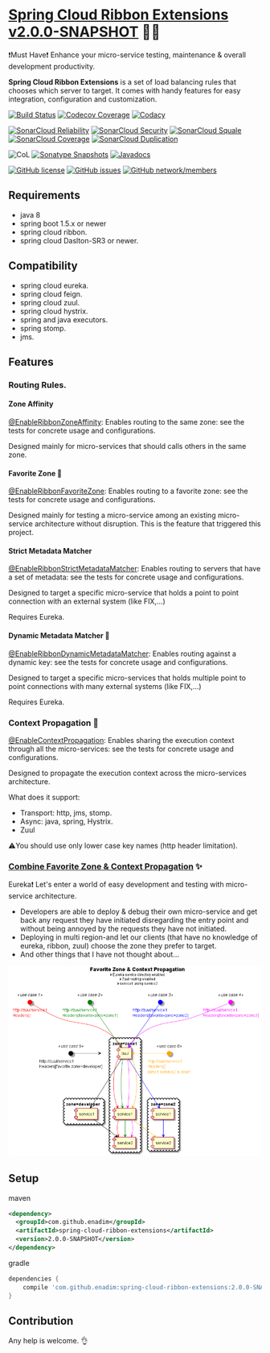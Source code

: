 # [Spring Cloud Ribbon Extensions v2.0.0-SNAPSHOT](https://github.com/enadim/spring-cloud-ribbon-extensions/wiki) :rocket::microscope:

:exclamation:Must Have:exclamation: Enhance your micro-service testing, maintenance & overall development productivity.

**Spring Cloud Ribbon Extensions** is a set of load balancing rules that chooses which server to target.
It comes with handy features for easy integration, configuration and customization.

[![Build Status](https://travis-ci.org/enadim/spring-cloud-ribbon-extensions.svg?branch=develop)](https://travis-ci.org/enadim/spring-cloud-ribbon-extensions)
[![Codecov Coverage](https://codecov.io/gh/enadim/spring-cloud-ribbon-extensions/branch/develop/graph/badge.svg)](https://codecov.io/gh/enadim/spring-cloud-ribbon-extensions)
[![Codacy](https://api.codacy.com/project/badge/Grade/bf7e3455f2894da19b1e250173c9ace1)](https://www.codacy.com/app/enadim/spring-cloud-ribbon-extensions?utm_source=github.com&amp;utm_medium=referral&amp;utm_content=enadim/spring-cloud-ribbon-extensions&amp;utm_campaign=Badge_Grade)

[![SonarCloud Reliability](https://sonarcloud.io/api/badges/measure?key=enadim:spring-cloud-ribbon-extensions:develop&metric=reliability_rating)](https://sonarcloud.io/component_measures?id=enadim:spring-cloud-ribbon-extensions:develop&metric=reliability_rating)
[![SonarCloud Security](https://sonarcloud.io/api/badges/measure?key=enadim:spring-cloud-ribbon-extensions:develop&metric=security_rating)](https://sonarcloud.io/component_measures?id=enadim:spring-cloud-ribbon-extensions:develop&metric=security_rating)
[![SonarCloud Squale](https://sonarcloud.io/api/badges/measure?key=enadim:spring-cloud-ribbon-extensions:develop&metric=sqale_rating)](https://sonarcloud.io/component_measures?id=enadim:spring-cloud-ribbon-extensions:develop&metric=sqale_rating)
[![SonarCloud Coverage](https://sonarcloud.io/api/badges/measure?key=enadim:spring-cloud-ribbon-extensions:develop&metric=coverage)](https://sonarcloud.io/component_measures?id=enadim:spring-cloud-ribbon-extensions:develop&metric=Coverage)
[![SonarCloud Duplication](https://sonarcloud.io/api/badges/measure?key=enadim:spring-cloud-ribbon-extensions:develop&metric=duplicated_lines_density)](https://sonarcloud.io/component_measures?id=enadim:spring-cloud-ribbon-extensions:develop&metric=Duplications)

![CoL](https://tokei.rs/b1/github/enadim/spring-cloud-ribbon-extensions)
[![Sonatype Snapshots](https://img.shields.io/nexus/s/https/oss.sonatype.org/com.github.enadim/spring-cloud-ribbon-extensions.svg)](https://oss.sonatype.org/#nexus-search;gav~com.github.enadim~spring-cloud-ribbon-extensions~2.0.0-SNAPSHOT)
[![Javadocs](http://www.javadoc.io/badge/com.github.enadim/spring-cloud-ribbon-extensions/2.0.0-SNAPSHOT.svg)](http://www.javadoc.io/doc/com.github.enadim/spring-cloud-ribbon-extensions/2.0.0-SNAPSHOT)

[![GitHub license](https://img.shields.io/github/license/enadim/spring-cloud-ribbon-extensions.svg)](https://github.com/enadim/spring-cloud-ribbon-extensions/develop/LICENSE)
[![GitHub issues](https://img.shields.io/github/issues/enadim/spring-cloud-ribbon-extensions.svg)](https://github.com/enadim/spring-cloud-ribbon-extensions/issues)
[![GitHub network/members](https://img.shields.io/github/forks/enadim/spring-cloud-ribbon-extensions.svg)](https://github.com/enadim/spring-cloud-ribbon-extensions/network/members)

## Requirements
* java 8
* spring boot 1.5.x or newer
* spring cloud ribbon.
* spring cloud Daslton-SR3 or newer.

## Compatibility
* spring cloud eureka.
* spring cloud feign.
* spring cloud zuul.
* spring cloud hystrix.
* spring and java executors.
* spring stomp.
* jms.

## Features

### Routing Rules.

#### Zone Affinity
[@EnableRibbonZoneAffinity](https://github.com/enadim/spring-cloud-ribbon-extensions/wiki/Zone-Affinity): Enables routing to the same zone: see the tests for concrete usage and configurations.

Designed mainly for micro-services that should calls others in the same zone.

#### Favorite Zone :gem:
[@EnableRibbonFavoriteZone](https://github.com/enadim/spring-cloud-ribbon-extensions/wiki/Favorite-Zone): Enables routing to a favorite zone: see the tests for concrete usage and configurations.

Designed mainly for testing a micro-service among an existing micro-service architecture without disruption. This is the feature that triggered this project.

#### Strict Metadata Matcher
[@EnableRibbonStrictMetadataMatcher](https://github.com/enadim/spring-cloud-ribbon-extensions/wiki/Strict-Metadata-Matcher): Enables routing to servers that have a set of metadata: see the tests for concrete usage and configurations.

Designed to target a specific micro-service that holds a point to point connection with an external system (like FIX,...)

Requires Eureka.

#### Dynamic Metadata Matcher :gem:
[@EnableRibbonDynamicMetadataMatcher](https://github.com/enadim/spring-cloud-ribbon-extensions/wiki/Dynamic-Metadata-Matcher): Enables routing against a dynamic key: see the tests for concrete usage and configurations.

Designed to target a specific micro-services that holds multiple point to point connections with many external systems (like FIX,...)

Requires Eureka.

### Context Propagation :gem:
[@EnableContextPropagation](https://github.com/enadim/spring-cloud-ribbon-extensions/wiki/Context-Propagation): Enables sharing the execution context through all the micro-services: see the tests for concrete usage and configurations.

Designed to propagate the execution context across the micro-services architecture.

What does it support:
* Transport: http, jms, stomp.
* Async: java, spring, Hystrix.
* Zuul

:warning:You should use only lower case key names (http header limitation).

### [Combine Favorite Zone & Context Propagation](https://github.com/enadim/spring-cloud-ribbon-extensions/wiki/Context-Propagation-And-Favorite-Zone) :sparkles:
Eureka:exclamation: Let's enter a world of easy development and testing with micro-service architecture.
* Developers are able to deploy & debug their own micro-service and get back any request they have initiated disregarding the entry point and without being annoyed by the requests they have not initiated.
* Deploying in multi region-and let our clients (that have no knowledge of eureka, ribbon, zuul) choose the zone they prefer to target.
* And other things that I have not thought about...

![Illustration](./puml/context-propagation-favorite-zone.png)

## Setup

maven
```xml
<dependency>
  <groupId>com.github.enadim</groupId>
  <artifactId>spring-cloud-ribbon-extensions</artifactId>
  <version>2.0.0-SNAPSHOT</version>
</dependency>
```

gradle
```gradle
dependencies {
    compile 'com.github.enadim:spring-cloud-ribbon-extensions:2.0.0-SNAPSHOT'
}
```

## Contribution
Any help is welcome. :ok_hand:
